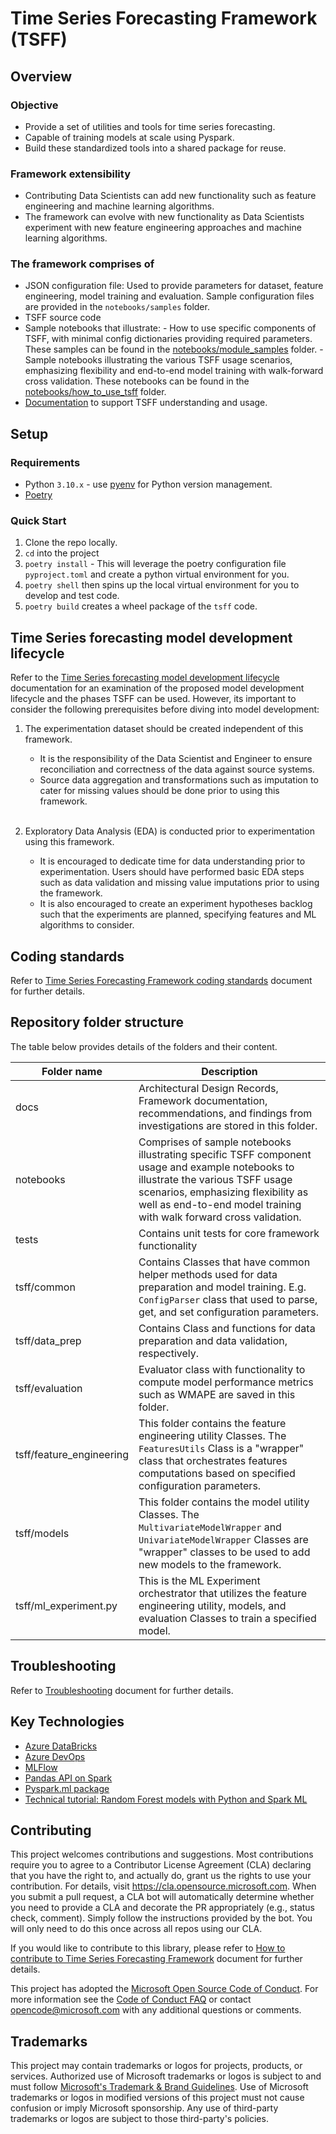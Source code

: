# Time Series Forecasting Framework (TSFF)

## Overview

### Objective

- Provide a set of utilities and tools for time series forecasting.
- Capable of training models at scale using Pyspark.
- Build these standardized tools into a shared package for reuse.

### Framework extensibility

- Contributing Data Scientists can add new functionality such as feature engineering and machine learning algorithms.
- The framework can evolve with new functionality as Data Scientists experiment with new feature engineering approaches and machine learning algorithms.

### The framework comprises of

- JSON configuration file: Used to provide parameters for dataset, feature engineering, model training and evaluation. Sample configuration files are provided in the `notebooks/samples` folder.
- TSFF source code
- Sample notebooks that illustrate:
        - How to use specific components of TSFF, with minimal config dictionaries providing required parameters. These samples can be found in the [notebooks/module_samples](notebooks/module_samples) folder.
        - Sample notebooks illustrating the various TSFF usage scenarios, emphasizing flexibility and end-to-end model training with walk-forward cross validation. These notebooks can be found in the [notebooks/how_to_use_tsff](notebooks/how_to_use_tsff) folder.
- [Documentation](docs) to support TSFF understanding and usage.

## Setup

### Requirements

- Python `3.10.x` - use [pyenv](https://github.com/pyenv/pyenv) for Python
  version management.
- [Poetry](https://python-poetry.org/)

### Quick Start

1. Clone the repo locally.
2. `cd` into the project
3. `poetry install` - This will leverage the poetry configuration file `pyproject.toml` and create a python virtual environment for you.
4. `poetry shell` then spins up the local virtual environment for you to develop and test code.
5. `poetry build` creates a wheel package of the `tsff` code.

## Time Series forecasting model development lifecycle

Refer to the [Time Series forecasting model development lifecycle](docs/ml_lifecycle.md) documentation for an examination of the proposed model development lifecycle and the phases TSFF can be used. However, its important to consider the following prerequisites before diving into model development:

1. The experimentation dataset should be created independent of this framework.
    - It is the responsibility of the Data Scientist and Engineer to ensure reconciliation and correctness of the data against source systems.
    - Source data aggregation and transformations such as imputation to cater for missing values should be done prior to using this framework.<br><br>

2. Exploratory Data Analysis (EDA) is conducted prior to experimentation using this framework.
    - It is encouraged to dedicate time for data understanding prior to experimentation. Users should have performed basic EDA steps such as data validation and missing value imputations prior to using the framework.
    - It is also encouraged to create an experiment hypotheses backlog such that the experiments are planned, specifying features and ML algorithms to consider.


## Coding standards

Refer to [Time Series Forecasting Framework coding standards](docs/coding_standards.md) document for further details.

## Repository folder structure

The table below provides details of the folders and their content.

| Folder name | Description |
|-|-|
| docs | Architectural Design Records, Framework documentation, recommendations, and findings from investigations are stored in this folder.|
| notebooks | Comprises of sample notebooks illustrating specific TSFF component usage and example notebooks to illustrate the various TSFF usage scenarios, emphasizing flexibility as well as end-to-end model training with walk forward cross validation.|
| tests | Contains unit tests for core framework functionality
| tsff/common | Contains Classes that have common helper methods used for data preparation and model training. E.g. `ConfigParser` class that used to parse, get, and set configuration parameters.|
| tsff/data_prep | Contains Class and functions for data preparation and data validation, respectively.|
| tsff/evaluation | Evaluator class with functionality to compute model performance metrics such as WMAPE are saved in this folder.|
| tsff/feature_engineering | This folder contains the feature engineering utility Classes. The `FeaturesUtils` Class is a "wrapper" class that orchestrates features computations based on specified configuration parameters. |
| tsff/models | This folder contains the model utility Classes. The `MultivariateModelWrapper` and `UnivariateModelWrapper` Classes are "wrapper" classes to be used to add new models to the framework. |
| tsff/ml_experiment.py | This is the ML Experiment orchestrator that utilizes the feature engineering utility, models, and evaluation Classes to train a specified model.

## Troubleshooting

Refer to [Troubleshooting](docs/troubleshooting.md) document for further details.

## Key Technologies

- [Azure DataBricks](https://azure.microsoft.com/en-us/services/databricks/)
- [Azure DevOps](https://azure.microsoft.com/en-us/services/devops/)
- [MLFlow](https://mlflow.org/)
- [Pandas API on Spark](https://spark.apache.org/docs/latest/api/python/user_guide/pandas_on_spark/index.html)
- [Pyspark.ml package](https://spark.apache.org/docs/2.3.0/api/python/pyspark.ml.html)
- [Technical tutorial: Random Forest models with Python and Spark ML](https://www.silect.is/blog/random-forest-models-in-spark-ml/)

## Contributing

This project welcomes contributions and suggestions. Most contributions require you to agree to a Contributor License Agreement (CLA) declaring that you have the right to, and actually do, grant us the rights to use your contribution. For details, visit https://cla.opensource.microsoft.com. When you submit a pull request, a CLA bot will automatically determine whether you need to provide a CLA and decorate the PR appropriately (e.g., status check, comment). Simply follow the instructions provided by the bot. You will only need to do this once across all repos using our CLA.

If you would like to contribute to this library, please refer to [How to contribute to Time Series Forecasting Framework](CONTRIBUTING.md) document for further details.

This project has adopted the [Microsoft Open Source Code of Conduct](https://opensource.microsoft.com/codeofconduct/).
For more information see the [Code of Conduct FAQ](https://opensource.microsoft.com/codeofconduct/faq/) or
contact [opencode@microsoft.com](mailto:opencode@microsoft.com) with any additional questions or comments.

## Trademarks

This project may contain trademarks or logos for projects, products, or services. Authorized use of Microsoft
trademarks or logos is subject to and must follow
[Microsoft's Trademark & Brand Guidelines](https://www.microsoft.com/en-us/legal/intellectualproperty/trademarks/usage/general).
Use of Microsoft trademarks or logos in modified versions of this project must not cause confusion or imply Microsoft sponsorship.
Any use of third-party trademarks or logos are subject to those third-party's policies.
